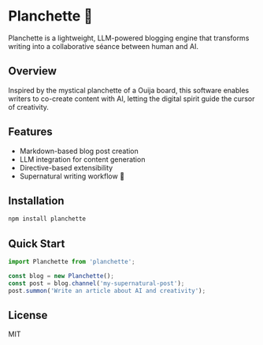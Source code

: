 # Planchette 🔮

Planchette is a lightweight, LLM-powered blogging engine that transforms writing into a collaborative séance between human and AI.

## Overview

Inspired by the mystical planchette of a Ouija board, this software enables writers to co-create content with AI, letting the digital spirit guide the cursor of creativity.

## Features

- Markdown-based blog post creation
- LLM integration for content generation
- Directive-based extensibility
- Supernatural writing workflow 👻

## Installation

```bash
npm install planchette
```

## Quick Start

```javascript
import Planchette from 'planchette';

const blog = new Planchette();
const post = blog.channel('my-supernatural-post');
post.summon('Write an article about AI and creativity');
```

## License

MIT